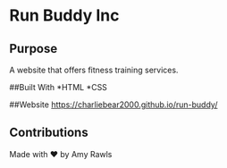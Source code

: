 # Run Buddy Inc

## Purpose
A website that offers fitness training services.

##Built With
*HTML
*CSS

##Website
https://charliebear2000.github.io/run-buddy/

## Contributions
Made with ❤️ by Amy Rawls
